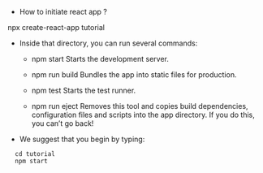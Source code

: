 - How to initiate react app ?

npx create-react-app tutorial

- Inside that directory, you can run several commands:

  - npm start
    Starts the development server.

  - npm run build
    Bundles the app into static files for production.

  - npm test
    Starts the test runner.

  - npm run eject
    Removes this tool and copies build dependencies, configuration files
    and scripts into the app directory. If you do this, you can’t go back!

- We suggest that you begin by typing:
```
  cd tutorial
  npm start
  
```